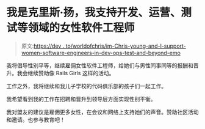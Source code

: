 # 我是克里斯·扬，我支持开发、运营、测试等领域的女性软件工程师

> 原文:[https://dev . to/worldofchris/im-Chris-young-and-I-support-women-software-engineers-in-dev-ops-test-and-beyond-emo](https://dev.to/worldofchris/im-chris-young-and-i-support-women-software-engineers-in-dev-ops-test-and-beyond-emo)

我将倡导性别平等，继续雇佣女性软件工程师，给她们与男性同事同等的报酬和晋升。我会继续赞助像 Rails Girls 这样的活动。

工作之外，我将继续和我儿子学校的代码俱乐部的孩子们一起工作。

我希望看到我的工作在招聘和晋升到领导层方面实现性别平衡。

我对盟友的建议是雇佣更多女性，在会议和网络上支持她们的声音。赞助社区活动和邀请。也参与教育吧！